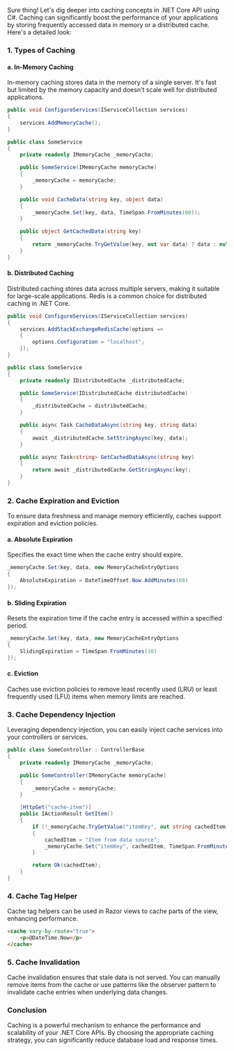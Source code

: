 Sure thing! Let's dig deeper into caching concepts in .NET Core API using C#. Caching can significantly boost the performance of your applications by storing frequently accessed data in memory or a distributed cache. Here's a detailed look:

### 1. **Types of Caching**

#### a. **In-Memory Caching**
In-memory caching stores data in the memory of a single server. It's fast but limited by the memory capacity and doesn't scale well for distributed applications.
```csharp
public void ConfigureServices(IServiceCollection services)
{
    services.AddMemoryCache();
}

public class SomeService
{
    private readonly IMemoryCache _memoryCache;

    public SomeService(IMemoryCache memoryCache)
    {
        _memoryCache = memoryCache;
    }

    public void CacheData(string key, object data)
    {
        _memoryCache.Set(key, data, TimeSpan.FromMinutes(60));
    }

    public object GetCachedData(string key)
    {
        return _memoryCache.TryGetValue(key, out var data) ? data : null;
    }
}
```

#### b. **Distributed Caching**
Distributed caching stores data across multiple servers, making it suitable for large-scale applications. Redis is a common choice for distributed caching in .NET Core.
```csharp
public void ConfigureServices(IServiceCollection services)
{
    services.AddStackExchangeRedisCache(options =>
    {
        options.Configuration = "localhost";
    });
}

public class SomeService
{
    private readonly IDistributedCache _distributedCache;

    public SomeService(IDistributedCache distributedCache)
    {
        _distributedCache = distributedCache;
    }

    public async Task CacheDataAsync(string key, string data)
    {
        await _distributedCache.SetStringAsync(key, data);
    }

    public async Task<string> GetCachedDataAsync(string key)
    {
        return await _distributedCache.GetStringAsync(key);
    }
}
```

### 2. **Cache Expiration and Eviction**
To ensure data freshness and manage memory efficiently, caches support expiration and eviction policies.

#### a. **Absolute Expiration**
Specifies the exact time when the cache entry should expire.
```csharp
_memoryCache.Set(key, data, new MemoryCacheEntryOptions
{
    AbsoluteExpiration = DateTimeOffset.Now.AddMinutes(60)
});
```

#### b. **Sliding Expiration**
Resets the expiration time if the cache entry is accessed within a specified period.
```csharp
_memoryCache.Set(key, data, new MemoryCacheEntryOptions
{
    SlidingExpiration = TimeSpan.FromMinutes(10)
});
```

#### c. **Eviction**
Caches use eviction policies to remove least recently used (LRU) or least frequently used (LFU) items when memory limits are reached.

### 3. **Cache Dependency Injection**
Leveraging dependency injection, you can easily inject cache services into your controllers or services.
```csharp
public class SomeController : ControllerBase
{
    private readonly IMemoryCache _memoryCache;

    public SomeController(IMemoryCache memoryCache)
    {
        _memoryCache = memoryCache;
    }

    [HttpGet("cache-item")]
    public IActionResult GetItem()
    {
        if (!_memoryCache.TryGetValue("itemKey", out string cachedItem))
        {
            cachedItem = "Item from data source";
            _memoryCache.Set("itemKey", cachedItem, TimeSpan.FromMinutes(5));
        }

        return Ok(cachedItem);
    }
}
```

### 4. **Cache Tag Helper**
Cache tag helpers can be used in Razor views to cache parts of the view, enhancing performance.
```html
<cache vary-by-route="true">
    <p>@DateTime.Now</p>
</cache>
```

### 5. **Cache Invalidation**
Cache invalidation ensures that stale data is not served. You can manually remove items from the cache or use patterns like the observer pattern to invalidate cache entries when underlying data changes.

### Conclusion
Caching is a powerful mechanism to enhance the performance and scalability of your .NET Core APIs. By choosing the appropriate caching strategy, you can significantly reduce database load and response times.
